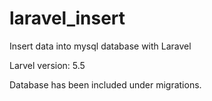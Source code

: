 # laravel_insert
Insert data into mysql database with Laravel

Larvel version: 5.5

Database has been included under migrations.

